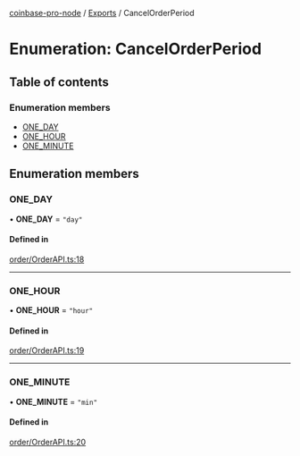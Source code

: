 [coinbase-pro-node](../README.md) / [Exports](../modules.md) / CancelOrderPeriod

# Enumeration: CancelOrderPeriod

## Table of contents

### Enumeration members

- [ONE_DAY](CancelOrderPeriod.md#one_day)
- [ONE_HOUR](CancelOrderPeriod.md#one_hour)
- [ONE_MINUTE](CancelOrderPeriod.md#one_minute)

## Enumeration members

### ONE_DAY

• **ONE_DAY** = `"day"`

#### Defined in

[order/OrderAPI.ts:18](https://github.com/bennycode/coinbase-pro-node/blob/208278f/src/order/OrderAPI.ts#L18)

---

### ONE_HOUR

• **ONE_HOUR** = `"hour"`

#### Defined in

[order/OrderAPI.ts:19](https://github.com/bennycode/coinbase-pro-node/blob/208278f/src/order/OrderAPI.ts#L19)

---

### ONE_MINUTE

• **ONE_MINUTE** = `"min"`

#### Defined in

[order/OrderAPI.ts:20](https://github.com/bennycode/coinbase-pro-node/blob/208278f/src/order/OrderAPI.ts#L20)

